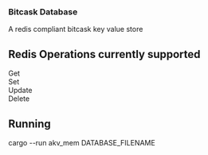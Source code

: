 ### Bitcask Database

A redis compliant bitcask key value store

## Redis Operations currently supported

Get  
Set  
Update  
Delete  

## Running

cargo --run akv_mem DATABASE_FILENAME


